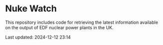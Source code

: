 # Nuke Watch

This repository includes code for retrieving the latest information available on the output of EDF nuclear power plants in the UK.

Last updated: 2024-12-12 23:14